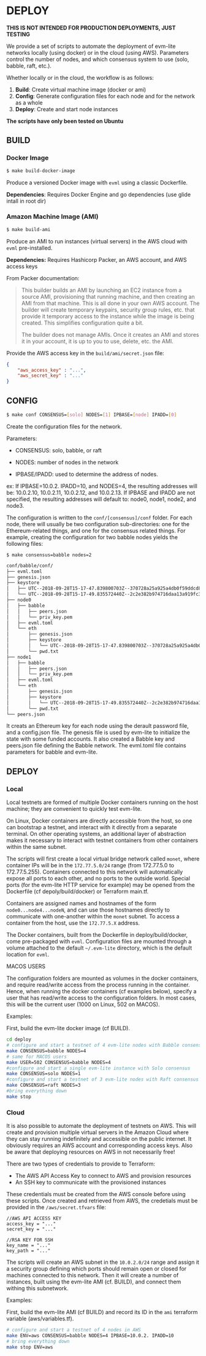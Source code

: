 # DEPLOY

**THIS IS NOT INTENDED FOR PRODUCTION DEPLOYMENTS, JUST TESTING**

We provide a set of scripts to automate the deployment of evm-lite networks 
locally (using docker) or in the cloud (using AWS). Parameters control the 
number of nodes, and which consensus system to use (solo, babble, raft, etc.).

Whether locally or in the cloud, the workflow is as follows:

1. **Build**: Create virtual machine image (docker or ami)
2. **Config**: Generate configuration files for each node and for the network as 
               a whole
3. **Deploy**: Create and start node instances

**The scripts have only been tested on Ubuntu**

## BUILD

### Docker Image

```bash
$ make build-docker-image
```
Produce a versioned Docker image with `evml` using a classic Dockerfile. 

**Dependencies**: Requires Docker Engine and go dependencies (use glide intall 
                  in root dir)

### Amazon Machine Image (AMI)

```bash
$ make build-ami
```
Produce an AMI to run instances (virtual servers) in the AWS cloud with `evml` 
pre-installed.

**Dependencies:** Requires Hashicorp Packer, an AWS account, and AWS access keys

From Packer documentation:

> This builder builds an AMI by launching an EC2 instance from a source AMI, 
> provisioning that running machine, and then creating an AMI from that machine. 
> This is all done in your own AWS account. The builder will create temporary 
> keypairs, security group rules, etc. that provide it temporary access to the 
> instance while the image is being created. This simplifies configuration quite 
> a bit.
> 
> The builder does not manage AMIs. Once it creates an AMI and stores it in your 
> account, it is up to you to use, delete, etc. the AMI.

Provide the AWS access key in the `build/ami/secret.json` file: 

```json
{
    "aws_access_key" : "...",
    "aws_secret_key" : "..."
}
```

## CONFIG

```bash
$ make conf CONSENSUS=[solo] NODES=[1] IPBASE=[node] IPADD=[0]
```

Create the configuration files for the network.

Parameters:

- CONSENSUS: solo, babble, or raft

- NODES: number of nodes in the network

- IPBASE/IPADD: used to determine the address of nodes.
    
ex: If IPBASE=10.0.2. IPADD=10, and NODES=4, the resulting addresses will be:
    10.0.2.10, 10.0.2.11, 10.0.2.12, and 10.0.2.13.
    If IPBASE and IPADD are not specified, the resulting addresses will default
    to: node0, node1, node2, and node3.

The configuration is written to the `conf/[consensus]/conf` folder. For each 
node, there will usually be two configuration sub-directories: one for the 
Ethereum-related things, and one for the consensus related things. For example,
creating the configuration for two babble nodes yields the following files:

`$ make consensus=babble nodes=2`

```bash
conf/babble/conf/
├── evml.toml
├── genesis.json
├── keystore
│   ├── UTC--2018-09-28T15-17-47.839800703Z--370728a25a925a4db0f59ddcd82a0874225bc43b
│   └── UTC--2018-09-28T15-17-49.835572440Z--2c2e382b974716daa13a919fc3143f0cdcef08ce
├── node0
│   ├── babble
│   │   ├── peers.json
│   │   └── priv_key.pem
│   ├── evml.toml
│   └── eth
│       ├── genesis.json
│       ├── keystore
│       │   └── UTC--2018-09-28T15-17-47.839800703Z--370728a25a925a4db0f59ddcd82a0874225bc43b
│       └── pwd.txt
├── node1
│   ├── babble
│   │   ├── peers.json
│   │   └── priv_key.pem
│   ├── evml.toml
│   └── eth
│       ├── genesis.json
│       ├── keystore
│       │   └── UTC--2018-09-28T15-17-49.835572440Z--2c2e382b974716daa13a919fc3143f0cdcef08ce
│       └── pwd.txt
└── peers.json
```

It creats an Ethereum key for each node using the derault password file, and a
config.json file. The genesis file is used by evm-lite to initialize the state 
with some funded accounts. It also created a Babble key and peers.json file
defining the Babble network. The evml.toml file contains parameters for babble
and evm-lite.

## DEPLOY

### Local

Local testnets are formed of multiple Docker containers running on the host 
machine; they are convenient to quickly test evm-lite. 

On Linux, Docker containers are directly accessible from the host, so one can 
bootstrap a testnet, and interact with it directly from a separate terminal. On 
other operating systems, an additional layer of abstraction makes it necessary 
to interact with testnet containers from other containers within the same 
subnet. 

The scripts will first create a local virtual bridge network called `monet`, 
where container IPs will be in the `172.77.5.0/24` range (from 172.77.5.0 to 
172.77.5.255). Containers connected to this network will automatically expose 
all ports to each other, and no ports to the outside world. Special ports (for 
the evm-lite HTTP service for example) may be opened from the Dockerfile (cf 
depoly/build/docker) or Terraform main.tf.

Containers are assigned names and hostnames of the form `node0...node4...nodeN`, 
and can use those hostnames directly to communicate with one-another within the 
`monet` subnet. To access a container from the host, use the `172.77.5.X` 
address. 

The Docker containers, built from the Dockerfile in deploy/build/docker, come 
pre-packaged with `evml`. Configuration files are mounted through a volume 
attached to the default `~/.evm-lite` directory, which is the default location 
for `evml`.  

MACOS USERS

The configuration folders are mounted as volumes in the docker containers, and 
require read/write access from the process running in the container. Hence, when
running the docker containers (cf examples below), specify a user that has 
read/write access to the configuration folders. In most cases, this will be the 
current user (1000 on Linux, 502 on MACOS). 

Examples:

First, build the evm-lite docker image (cf BUILD).
 
``` bash
cd deploy
# configure and start a testnet of 4 evm-lite nodes with Babble consensus
make CONSENSUS=babble NODES=4
# same for MACOS users
make USER=502 CONSENSUS=babble NODES=4 
#configure and start a single evm-lite instance with Solo consensus 
make CONSENSUS=solo NODES=1 
#configure and start a testnet of 3 evm-lite nodes with Raft consensus
make CONSENSUS=raft NODES=3
#bring everything down
make stop 
```

### Cloud

It is also possible to automate the deployment of testnets on AWS. This will 
create and provision multiple virtual servers in the Amazon Cloud where they can 
stay running indefinitely and accessible on the public internet. It obviously 
requires an AWS account and corresponding access keys. Also be aware that 
deploying resources on AWS in not necessarily free!

There are two types of credentials to provide to Terraform:

- The AWS API Access Key to connect to AWS and provision resources
- An SSH key to communicate with the provisioned instances

These credentials must be created from the AWS console before using these 
scripts. Once created and retrieved from AWS, the credetials must be provided in 
the `/aws/secret.tfvars` file:

```
//AWS API ACCESS KEY
access_key = "..."
secret_key = "..."

//RSA KEY FOR SSH
key_name = "..."
key_path = "..."
```

The scripts will create an AWS subnet in the `10.0.2.0/24` range and assign it a 
security group defining which ports should remain open or closed for machines
connected to this network. Then it will create a number of instances, built 
using the evm-lite AMI (cf. BUILD), and connect them withing this subnetwork.

Examples:

First, build the evm-lite AMI (cf BUILD) and record its ID in the `ami` 
terraform variable (aws/variables.tf).

```bash
# configure and start a testnet of 4 nodes in AWS
make ENV=aws CONSENSUS=babble NODES=4 IPBASE=10.0.2. IPADD=10
# bring everything down
make stop ENV=aws 
```
